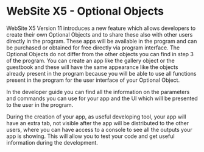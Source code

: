 # WebSite X5 - Optional Objects

WebSite X5 Version 11 introduces a new feature which allows developers to create their own Optional Objects and to share these also with other users directly in the program.
These apps will be available in the program and can be purchased or obtained for free directly via program interface.
The Optional Objects do not differ from the other objects you can find in step 3 of the program. You can create an app like the gallery object or the guestbook and these will have the same appearance like the objects already present in the program because you will be able to use all functions present in the program for the user interface of your Optional Object.

In the developer guide you can find all the information on the parameters and commands you can use for your app and the UI which will be presented to the user in the program.

During the creation of your app, as useful developing tool, your app will have an extra tab, not visible after the app will be distributed to the other users, where you can have access to a console to see all the outputs your app is showing. This will allow you to test your code and get useful information during the development.